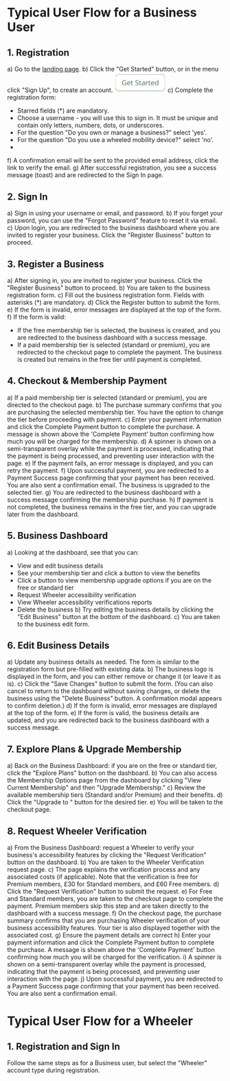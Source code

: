 # Typical User Flow for a Business User

## 1. Registration
a) Go to the [landing page](https://mm-business-portal-deed0db15d35.herokuapp.com/).
b) Click the "Get Started" button, or in the menu click "Sign Up", to create an account.
<img src="./readme_files/user_flow/get_started.png" alt="Get Started Button" width="120"/>
c) Complete the registration form:
- Starred fields (*) are mandatory.
- Choose a username - you will use this to sign in. It must be unique and contain only letters, numbers, dots, or underscores.
- For the question "Do you own or manage a business?" select 'yes'.
- For the question "Do you use a wheeled mobility device?" select 'no'.
- 
f) A confirmation email will be sent to the provided email address, click the link to verify the email.
g) After successful registration, you see a success message (toast) and are redirected to the Sign In page.

## 2. Sign In

a) Sign in using your username or email, and password.
b) If you forget your password, you can use the "Forgot Password" feature to reset it via email.
c) Upon login, you are redirected to the business dashboard where you are invited to register your business. Click the "Register Business" button to proceed.

## 3. Register a Business
a) After signing in, you are invited to register your business. Click the "Register Business" button to proceed.
b) You are taken to the business registration form.
c) Fill out the business registration form. Fields with asterisks (*) are mandatory.
d) Click the Register button to submit the form.
e) If the form is invalid, error messages are displayed at the top of the form.
f) If the form is valid:    
- If the free membership tier is selected, the business is created, and you are redirected to the business dashboard with a success message.  
- If a paid membership tier is selected (standard or premium), you are redirected to the checkout page to complete the payment. The business is created but remains in the free tier until payment is completed.

## 4. Checkout & Membership Payment
a) If a paid membership tier is selected (standard or premium), you are directed to the checkout page.
b) The purchase summary confirms that you are purchasing the selected membership tier. You have the option to change the tier before proceeding with payment.
c) Enter your payment information and click the Complete Payment button to complete the purchase. A message is shown above the 'Complete Payment' button confirming how much you will be charged for the membership.
d) A spinner is shown on a semi-transparent overlay while the payment is processed, indicating that the payment is being processed, and preventing user interaction with the page.
e) If the payment fails, an error message is displayed, and you can retry the payment.
f) Upon successful payment, you are redirected to a Payment Success page confirming that your payment has been received. You are also sent a confirmation email. The business is upgraded to the selected tier.
g) You are redirected to the business dashboard with a success message confirming the membership purchase.
h) If payment is not completed, the business remains in the free tier, and you can upgrade later from the dashboard.

## 5. Business Dashboard
a) Looking at the dashboard, see that you can:
  - View and edit business details
  - See your membership tier and click a button to view the benefits
  - Click a button to view membership upgrade options if you are on the free or standard tier
  - Request Wheeler accessibility verification
  - View Wheeler accessibility verifications reports
  - Delete the business
b) Try editing the business details by clicking the "Edit Business" button at the bottom of the dashboard.
c) You are taken to the business edit form.

## 6. Edit Business Details
a) Update any business details as needed. The form is similar to the registration form but pre-filled with existing data.
b) The business logo is displayed in the form, and you can either remove or change it (or leave it as is).
c) Click the "Save Changes" button to submit the form. (You can also cancel to return to the dashboard without saving changes, or delete the business using the "Delete Business" button. A confirmation modal appears to confirm deletion.)
d) If the form is invalid, error messages are displayed at the top of the form.
e) If the form is valid, the business details are updated, and you are redirected back to the business dashboard with a success message.

## 7. Explore Plans & Upgrade Membership
a) Back on the Business Dashboard: if you are on the free or standard tier, click the "Explore Plans" button on the dashboard.
b) You can also access the Membership Options page from the dashboard by clicking "View Current Membership" and then "Upgrade Membership."
c) Review the available membership tiers (Standard and/or Premium) and their benefits.
d) Click the "Upgrade to <desired tier>" button for the desired tier.
e) You will be taken to the checkout page.

## 8. Request Wheeler Verification
a) From the Business Dashboard: request a Wheeler to verify your business's accessibility features by clicking the "Request Verification" button on the dashboard.
b) You are taken to the Wheeler Verification request page.
c) The page explains the verification process and any associated costs (if applicable). Note that the verification is free for Premium members, £30 for Standard members, and £60 Free members. 
d) Click the "Request Verification" button to submit the request.
e) For Free and Standard members, you are taken to the checkout page to complete the payment. Premium members skip this step and are taken directly to the dashboard with a success message.
f) On the checkout page, the purchase summary confirms that you are purchasing Wheeler verification of your business accessibility features. Your tier is also displayed together with the associated cost.
g) Ensure the payment details are correct
h) Enter your payment information and click the Complete Payment button to complete the purchase. A message is shown above the 'Complete Payment' button confirming how much you will be charged for the verification.
i) A spinner is shown on a semi-transparent overlay while the payment is processed, indicating that the payment is being processed, and preventing user interaction with the page.
j) Upon successful payment, you are redirected to a Payment Success page confirming that your payment has been received. You are also sent a confirmation email.


# Typical User Flow for a Wheeler

## 1. Registration and Sign In
Follow the same steps as for a Business user, but select the "Wheeler" account type during registration.

